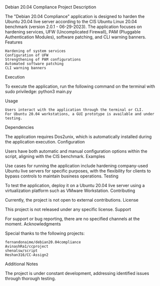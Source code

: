 Debian 20.04 Compliance
Project Description

The "Debian 20.04 Compliance" application is designed to harden the Ubuntu 20.04 live server according to the CIS Ubuntu Linux 20.04 benchmark (version 2.0.1 - 06-29-2023). The application focuses on hardening services, UFW (Uncomplicated Firewall), PAM (Pluggable Authentication Modules), software patching, and CLI warning banners.
Features

    Hardening of system services
    Configuration of UFW
    Strengthening of PAM configurations
    Automated software patching
    CLI warning banners

Execution

To execute the application, run the following command on the terminal with sudo priviledge:
python3 main.py

Usage

    Users interact with the application through the terminal or CLI.
    For Ubuntu 20.04 workstations, a GUI prototype is available and under testing.

Dependencies

The application requires Dos2unix, which is automatically installed during the application execution.
Configuration

Users have both automatic and manual configuration options within the script, aligning with the CIS benchmark.
Examples

Use cases for running the application include hardening company-used Ubuntu live servers for specific purposes, with the flexibility for clients to bypass controls to maintain business operations.
Testing

To test the application, deploy it on a Ubuntu 20.04 live server using a virtualization platform such as VMware Workstation.
Contributing

Currently, the project is not open to external contributions.
License

This project is not released under any specific license.
Support

For support or bug reporting, there are no specified channels at the moment.
Acknowledgments

Special thanks to the following projects:

    fernandonaime/debian20.04compliance
    AvinashRa1/ccproject
    shenalsw/script
    Heshan316/CC-Assign2

Additional Notes

The project is under constant development, addressing identified issues through thorough testing.
